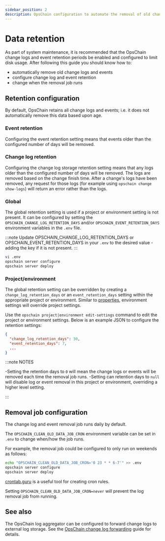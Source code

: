 ```yaml
---
sidebar_position: 2
description: OpsChain configuration to automate the removal of old change logs and events.
---
```


# Data retention

As part of system maintenance, it is recommended that the OpsChain change logs and event retention periods be enabled and configured to limit disk usage. After following this guide you should know how to:

- automatically remove old change logs and events
- configure change log and event retention
- change when the removal job runs

## Retention configuration

By default, OpsChain retains all change logs and events; i.e. it does not automatically remove this data based upon age.

### Event retention

Configuring the event retention setting means that events older than the configured number of days will be removed.

### Change log retention

Configuring the change log storage retention setting means that any logs older than the configured number of days will be removed. The logs are removed based on the change finish time. After a change's logs have been removed, any request for those logs (for example using `opschain change show-logs`) will return an error rather than the logs.

### Global

The global retention setting is used if a project or environment setting is not present. It can be configured by setting the `OPSCHAIN_CHANGE_LOG_RETENTION_DAYS` and/or `OPSCHAIN_EVENT_RETENTION_DAYS` environment variables in the `.env` file.

:::note
Update OPSCHAIN_CHANGE_LOG_RETENTION_DAYS or OPSCHAIN_EVENT_RETENTION_DAYS in your `.env` to the desired value - adding the key if it is not present.
:::

```bash
vi .env
opschain server configure
opschain server deploy
```

### Project/environment

The global retention setting can be overridden by creating a `change_log_retention_days` or an `event_retention_days` setting within the appropriate project or environment. Similar to [properties](../../reference/concepts/properties.md), environment settings will override project settings.

Use the `opschain project|environment edit-settings` command to edit the project or environment settings. Below is an example JSON to configure the retention settings:

```json
{
  "change_log_retention_days": 30,
  "event_retention_days": 7,
  ...
}
```

:::note NOTES

-Setting the retention days to `0` will mean the change logs or events will be removed each time the removal job runs.
-Setting can retention days to `null` will disable log or event removal in this project or environment, overriding a higher level setting.

:::

## Removal job configuration

The change log and event removal job runs daily by default.

The `OPSCHAIN_CLEAN_OLD_DATA_JOB_CRON` environment variable can be set in `.env` to change when/how the job runs.

For example, the removal job could be configured to only run on weekends as follows:

```bash
echo "OPSCHAIN_CLEAN_OLD_DATA_JOB_CRON='0 23 * * 6-7'" >> .env
opschain server configure
opschain server deploy
```

[crontab.guru](https://crontab.guru/) is a useful tool for creating cron rules.

Setting `OPSCHAIN_CLEAN_OLD_DATA_JOB_CRON=never` will prevent the log removal job from running.

## See also

The OpsChain log aggregator can be configured to forward change logs to external log storage. See the [OpsChain change log forwarding](../log-forwarding.md) guide for details.
